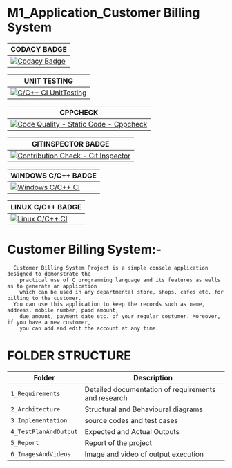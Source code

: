 
# M1_Application_Customer Billing System

|CODACY BADGE|
|---|
|[![Codacy Badge](https://app.codacy.com/project/badge/Grade/f050b82eaa0e443d83ebf54205799455)](https://www.codacy.com/gh/robin6119/M1_Application_CustomerBillingSystem/dashboard?utm_source=github.com&amp;utm_medium=referral&amp;utm_content=robin6119/M1_Application_CustomerBillingSystem&amp;utm_campaign=Badge_Grade)|

|UNIT TESTING|
|---|
|[![C/C++ CI UnitTesting](https://github.com/robin6119/M1_Application_CustomerBillingSystem/actions/workflows/unit_testing.yml/badge.svg)](https://github.com/robin6119/M1_Application_CustomerBillingSystem/actions/workflows/unit_testing.yml)|

|CPPCHECK|
|---|
|[![Code Quality - Static Code - Cppcheck](https://github.com/robin6119/M1_Application_CustomerBillingSystem/actions/workflows/cppcheck.yml/badge.svg)](https://github.com/robin6119/M1_Application_CustomerBillingSystem/actions/workflows/cppcheck.yml)|

|GITINSPECTOR BADGE|
|---|
|[![Contribution Check - Git Inspector](https://github.com/robin6119/M1_Application_CustomerBillingSystem/actions/workflows/gitinspector.yml/badge.svg)](https://github.com/robin6119/M1_Application_CustomerBillingSystem/actions/workflows/gitinspector.yml)|

|WINDOWS C/C++ BADGE|
|---|
|[![Windows C/C++ CI](https://github.com/robin6119/M1_Application_CustomerBillingSystem/actions/workflows/windows_c-cpp.yml/badge.svg)](https://github.com/robin6119/M1_Application_CustomerBillingSystem/actions/workflows/windows_c-cpp.yml)|

|LINUX C/C++ BADGE|
|---|
|[![Linux C/C++ CI](https://github.com/robin6119/M1_Application_CustomerBillingSystem/actions/workflows/Linux_c-cpp.yml/badge.svg)](https://github.com/robin6119/M1_Application_CustomerBillingSystem/actions/workflows/Linux_c-cpp.yml)|

# Customer Billing System:-

      Customer Billing System Project is a simple console application designed to demonstrate the 
        practical use of C programming language and its features as wells as to generate an application
        which can be used in any departmental store, shops, cafes etc. for billing to the customer.
      You can use this application to keep the records such as name, address, mobile number, paid amount,
        due amount, payment date etc. of your regular costumer. Moreover, if you have a new customer, 
        you can add and edit the account at any time.
        
        
# FOLDER STRUCTURE
        
|Folder|Description|
|---|---|
|`1_Requirements`|Detailed documentation of requirements and research|
|`2_Architecture`|Structural and Behavioural diagrams|
|`3_Implementation`|source codes and test cases|
|`4_TestPlanAndOutput`|Expected and Actual Outputs|
|`5_Report`|Report of the project|
|`6_ImagesAndVideos`|Image and video of output execution|
